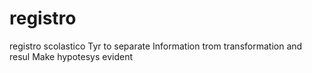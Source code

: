 # registro
registro scolastico
Tyr to separate Information trom transformation and resul
Make hypotesys evident
